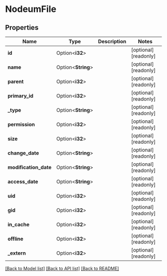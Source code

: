 # NodeumFile

## Properties

Name | Type | Description | Notes
------------ | ------------- | ------------- | -------------
**id** | Option<**i32**> |  | [optional][readonly]
**name** | Option<**String**> |  | [optional][readonly]
**parent** | Option<**i32**> |  | [optional][readonly]
**primary_id** | Option<**i32**> |  | [optional][readonly]
**_type** | Option<**String**> |  | [optional][readonly]
**permission** | Option<**i32**> |  | [optional][readonly]
**size** | Option<**i32**> |  | [optional][readonly]
**change_date** | Option<**String**> |  | [optional][readonly]
**modification_date** | Option<**String**> |  | [optional][readonly]
**access_date** | Option<**String**> |  | [optional][readonly]
**uid** | Option<**i32**> |  | [optional][readonly]
**gid** | Option<**i32**> |  | [optional][readonly]
**in_cache** | Option<**i32**> |  | [optional][readonly]
**offline** | Option<**i32**> |  | [optional][readonly]
**_extern** | Option<**i32**> |  | [optional][readonly]

[[Back to Model list]](../README.md#documentation-for-models) [[Back to API list]](../README.md#documentation-for-api-endpoints) [[Back to README]](../README.md)


